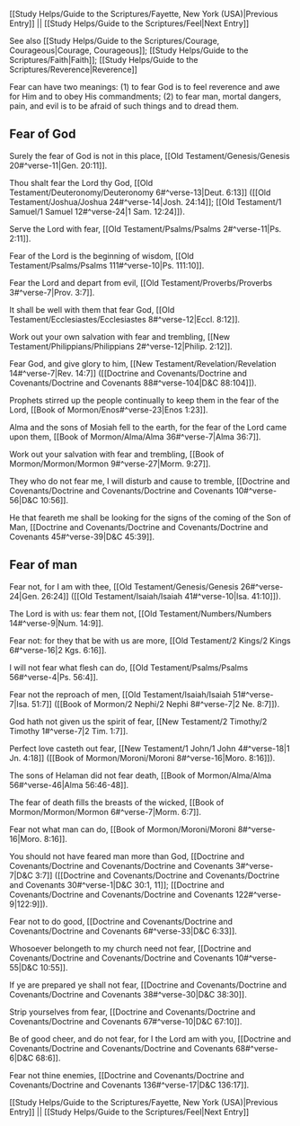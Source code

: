 [[Study Helps/Guide to the Scriptures/Fayette, New York (USA)|Previous Entry]]  ||  [[Study Helps/Guide to the Scriptures/Feel|Next Entry]]

 See also [[Study Helps/Guide to the Scriptures/Courage, Courageous|Courage, Courageous]]; [[Study Helps/Guide to the Scriptures/Faith|Faith]]; [[Study Helps/Guide to the Scriptures/Reverence|Reverence]]

 Fear can have two meanings: (1) to fear God is to feel reverence and awe for Him and to obey His commandments; (2) to fear man, mortal dangers, pain, and evil is to be afraid of such things and to dread them.

## Fear of God

 Surely the fear of God is not in this place, [[Old Testament/Genesis/Genesis 20#^verse-11|Gen. 20:11]].

 Thou shalt fear the Lord thy God, [[Old Testament/Deuteronomy/Deuteronomy 6#^verse-13|Deut. 6:13]] ([[Old Testament/Joshua/Joshua 24#^verse-14|Josh. 24:14]]; [[Old Testament/1 Samuel/1 Samuel 12#^verse-24|1 Sam. 12:24]]).

 Serve the Lord with fear, [[Old Testament/Psalms/Psalms 2#^verse-11|Ps. 2:11]].

 Fear of the Lord is the beginning of wisdom, [[Old Testament/Psalms/Psalms 111#^verse-10|Ps. 111:10]].

 Fear the Lord and depart from evil, [[Old Testament/Proverbs/Proverbs 3#^verse-7|Prov. 3:7]].

 It shall be well with them that fear God, [[Old Testament/Ecclesiastes/Ecclesiastes 8#^verse-12|Eccl. 8:12]].

 Work out your own salvation with fear and trembling, [[New Testament/Philippians/Philippians 2#^verse-12|Philip. 2:12]].

 Fear God, and give glory to him, [[New Testament/Revelation/Revelation 14#^verse-7|Rev. 14:7]] ([[Doctrine and Covenants/Doctrine and Covenants/Doctrine and Covenants 88#^verse-104|D&C 88:104]]).

 Prophets stirred up the people continually to keep them in the fear of the Lord, [[Book of Mormon/Enos#^verse-23|Enos 1:23]].

 Alma and the sons of Mosiah fell to the earth, for the fear of the Lord came upon them, [[Book of Mormon/Alma/Alma 36#^verse-7|Alma 36:7]].

 Work out your salvation with fear and trembling, [[Book of Mormon/Mormon/Mormon 9#^verse-27|Morm. 9:27]].

 They who do not fear me, I will disturb and cause to tremble, [[Doctrine and Covenants/Doctrine and Covenants/Doctrine and Covenants 10#^verse-56|D&C 10:56]].

 He that feareth me shall be looking for the signs of the coming of the Son of Man, [[Doctrine and Covenants/Doctrine and Covenants/Doctrine and Covenants 45#^verse-39|D&C 45:39]].

## Fear of man

 Fear not, for I am with thee, [[Old Testament/Genesis/Genesis 26#^verse-24|Gen. 26:24]] ([[Old Testament/Isaiah/Isaiah 41#^verse-10|Isa. 41:10]]).

 The Lord is with us: fear them not, [[Old Testament/Numbers/Numbers 14#^verse-9|Num. 14:9]].

 Fear not: for they that be with us are more, [[Old Testament/2 Kings/2 Kings 6#^verse-16|2 Kgs. 6:16]].

 I will not fear what flesh can do, [[Old Testament/Psalms/Psalms 56#^verse-4|Ps. 56:4]].

 Fear not the reproach of men, [[Old Testament/Isaiah/Isaiah 51#^verse-7|Isa. 51:7]] ([[Book of Mormon/2 Nephi/2 Nephi 8#^verse-7|2 Ne. 8:7]]).

 God hath not given us the spirit of fear, [[New Testament/2 Timothy/2 Timothy 1#^verse-7|2 Tim. 1:7]].

 Perfect love casteth out fear, [[New Testament/1 John/1 John 4#^verse-18|1 Jn. 4:18]] ([[Book of Mormon/Moroni/Moroni 8#^verse-16|Moro. 8:16]]).

 The sons of Helaman did not fear death, [[Book of Mormon/Alma/Alma 56#^verse-46|Alma 56:46-48]].

 The fear of death fills the breasts of the wicked, [[Book of Mormon/Mormon/Mormon 6#^verse-7|Morm. 6:7]].

 Fear not what man can do, [[Book of Mormon/Moroni/Moroni 8#^verse-16|Moro. 8:16]].

 You should not have feared man more than God, [[Doctrine and Covenants/Doctrine and Covenants/Doctrine and Covenants 3#^verse-7|D&C 3:7]] ([[Doctrine and Covenants/Doctrine and Covenants/Doctrine and Covenants 30#^verse-1|D&C 30:1, 11]]; [[Doctrine and Covenants/Doctrine and Covenants/Doctrine and Covenants 122#^verse-9|122:9]]).

 Fear not to do good, [[Doctrine and Covenants/Doctrine and Covenants/Doctrine and Covenants 6#^verse-33|D&C 6:33]].

 Whosoever belongeth to my church need not fear, [[Doctrine and Covenants/Doctrine and Covenants/Doctrine and Covenants 10#^verse-55|D&C 10:55]].

 If ye are prepared ye shall not fear, [[Doctrine and Covenants/Doctrine and Covenants/Doctrine and Covenants 38#^verse-30|D&C 38:30]].

 Strip yourselves from fear, [[Doctrine and Covenants/Doctrine and Covenants/Doctrine and Covenants 67#^verse-10|D&C 67:10]].

 Be of good cheer, and do not fear, for I the Lord am with you, [[Doctrine and Covenants/Doctrine and Covenants/Doctrine and Covenants 68#^verse-6|D&C 68:6]].

 Fear not thine enemies, [[Doctrine and Covenants/Doctrine and Covenants/Doctrine and Covenants 136#^verse-17|D&C 136:17]].

[[Study Helps/Guide to the Scriptures/Fayette, New York (USA)|Previous Entry]]  ||  [[Study Helps/Guide to the Scriptures/Feel|Next Entry]]
